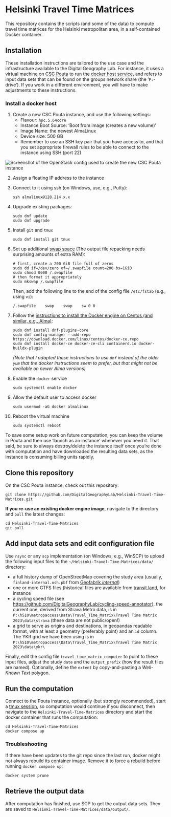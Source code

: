 # Helsinki Travel Time Matrices

This repository contains the scripts (and some of the data) to compute travel
time matrices for the Helsinki metropolitan area, in a self-contained Docker
container.


## Installation

These installation instructions are tailored to the use case and the
infrastructure available to the Digital Geography Lab. For instance, it uses a
virtual machine on [CSC Pouta](https://docs.csc.fi/cloud/pouta/) to run the
[docker host service](https://docs.docker.com/get-started/overview/), and refers
to input data sets that can be found on the groups network share (the
‘`P:`-drive’). If you work in a different environment, you will have to make
adjustments to these instructions.


### Install a docker host

1. Create a new CSC Pouta instance, and use the following settings:
    - Flavour: `hpc.5.64core`
    - Instance Boot Source: ‘Boot from image (creates a new volume)’
    - Image Name: the newest AlmaLinux
    - Device size: 500 GB
    - Remember to use an SSH key pair that you have access to, and that you set
      appropriate firewall rules to be able to connect to the instance using SSH
      (port 22)

![Screenshot of the OpenStack config used to create the new CSC Pouta instance](extras/images/pouta-create-instance_746x882px.png)

2. Assign a floating IP address to the instance

3. Connect to it using ssh (on Windows, use, e.g., Putty):
    ```
    ssh almalinux@128.214.x.x
    ```

4. Upgrade existing packages:
    ```
    sudo dnf update
    sudo dnf upgrade
    ```

5. Install `git` and `tmux`
    ```
    sudo dnf install git tmux
    ```

6. Set up additional [swap
   space](https://opensource.com/article/18/9/swap-space-linux-systems) (The
   output file repacking needs surprising amounts of extra RAM):
   ```
   # first, create a 200 GiB file full of zeros
   sudo dd if=/dev/zero of=/.swapfile count=200 bs=1GiB
   sudo chmod 0600 /.swapfile
   # then format it appropriately
   sudo mkswap /.swapfile
   ```

   Then, add the following line to the end of the config file `/etc/fstab`
   (e.g., using `vi`):
   ```
   /.swapfile    swap    swap    sw 0 0
   ```

6. Follow the [instructions to install the Docker engine on Centos (and similar, e.g., Alma)](https://docs.docker.com/engine/install/centos/#install-using-the-repository):
    ```
    sudo dnf install dnf-plugins-core
    sudo dnf config-manager --add-repo https://download.docker.com/linux/centos/docker-ce.repo
    sudo dnf install docker-ce docker-ce-cli containerd.io docker-buildx-plugin
    ```
    
    *(Note that I adapted these instructions to use `dnf` instead of the older
    `yum` that the docker instructions seem to prefer, but that might not be
    available on newer Alma versions)*

7. Enable the `docker` service
    ```
    sudo systemctl enable docker
    ```

8. Allow the default user to access docker
    ```
    sudo usermod -aG docker almalinux
    ```

9. Reboot the virtual machine
    ```
    sudo systemctl reboot
    ```

To save some setup work on future computation, you can keep the volume in Pouta
and then use ‘launch as an instance’ whenever you need it. That said, be sure to
always destroy/delete the instance itself once you’re done with computation and
have downloaded the resulting data sets, as the instance is consuming billing
units rapidly.



## Clone this repository

On the CSC Pouta instance, check out this repository:

```
git clone https://github.com/DigitalGeographyLab/Helsinki-Travel-Time-Matrices.git
```

**If you re-use an existing docker engine image**, navigate to the directory and
`pull` the latest changes:

```
cd Helsinki-Travel-Time-Matrices
git pull
```


## Add input data sets and edit configuration file

Use `rsync` or any `scp` implementation (on Windows, e.g., WinSCP) to upload the
following input files to the `~/Helsinki-Travel-Time-Matrices/data/` directory:

- a full history dump of OpenStreetMap covering the study area (usually,
  `finland-internal.osh.pbf` from
  [Geofabrik *internal*](https://osm-internal.download.geofabrik.de/europe/finland.html))
- one or more GTFS files (historical files are available from
  [transit.land](https://transit.land/), for instance
- a cycling speed file (see
  https://github.com/DigitalGeographyLab/cycling-speed-annotator), the current
  one, derived from Strava Metro data, is in
  `P:\h510\metropaccess\Data\Travel_Time_Matrix\Travel Time Matrix
  2023\data\strava` (these data are not public/open!)
- a grid to serve as origins and destinations, in geopandas readable format,
  with at least a geometry (preferably point) and an `id` column. The YKR grid
  we have been using is in `P:\h510\metropaccess\Data\Travel_Time_Matrix\Travel
  Time Matrix 2023\data\ykr\`

Finally, edit the config file `travel_time_matrix_computer` to point to these
input files, adjust the study `date` and the `output_prefix` (how the result
files are named). Optionally, define the `extent` by copy-and-pasting a
*Well-Known Text* polygon.



## Run the computation

Connect to the Pouta instance, optionally (but strongly recommended), start a
[tmux
session](https://hamvocke.com/blog/a-quick-and-easy-guide-to-tmux/#session-handling),
so computation would continue if you disconnect, then navigate to the
`Helsinki-Travel-Time-Matrices` directory and start the docker container that
runs the computation:

```
cd Helsinki-Travel-Time-Matrices
docker compose up
```

### Troubleshooting

If there have been updates to the git repo since the last run, docker might not
always rebuild its container image. Remove it to force a rebuild before running
`docker compose up`:

```
docker system prune
```


## Retrieve the output data

After computation has finished, use SCP to get the output data sets. They are
saved to `Helsinki-Travel-Time-Matrices/data/output/`.
